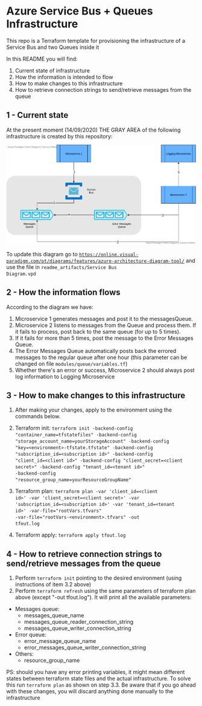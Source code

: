 # Azure Service Bus + Queues Infrastructure

This repo is a Terraform template for provisioning the infrastructure of a Service Bus and two Queues inside it

In this README you will find:

1. Current state of infrastructure
2. How the information is intended to flow
3. How to make changes to this infrastructure
4. How to retrieve connection strings to send/retrieve messages from the queue

## 1 - Current state

At the present moment (14/09/2020) THE GRAY AREA of the following infrastructure is created by this repository:

![](readme_artifacts/sb_diagram.png)

To update this diagram go to <code>https://online.visual-paradigm.com/pt/diagrams/features/azure-architecture-diagram-tool/</code> and use the file in <code>readme_artifacts/Service Bus Diagram.vpd</code>

## 2 - How the information flows

According to the diagram we have:

1. Microservice 1 generates messages and post it to the messagesQueue.
2. Microservice 2 listens to messages from the Queue and process them. If it fails to process, post back to the same queue (for up to 5 times).
3. If it fails for more than 5 times, post the message to the Error Messages Queue.
4. The Error Messages Queue automatically posts back the errored messages to the regular queue after one hour (this parameter can be changed on file <code>modules/queue/variables.tf</code>)
5. Whether there's an error or success, Microservice 2 should always post log information to Logging Microservice

## 3 - How to make changes to this infrastructure

1. After making your changes, apply to the environment using the commands below.

2. Terraform init:
<code>terraform init 
    -backend-config "container_name=tfstatefiles" 
    -backend-config "storage_account_name=yourStorageAccount" 
    -backend-config "key=\<environment\>-tfstate.tfstate" 
    -backend-config "subscription_id=\<subscription id\>" 
    -backend-config "client_id=\<client id\>" 
    -backend-config "client_secret=\<client secret\>" 
    -backend-config "tenant_id=\<tenant id\>" 
    -backend-config "resource_group_name=yourResourceGroupName"</code>

3. Terraform plan:
<code>terraform plan 
    -var 'client_id=\<client id\>' 
    -var 'client_secret=\<client secret\>' 
    -var 'subscription_id=\<subscription id\>' 
    -var 'tenant_id=\<tenant id\>' 
    -var-file="rootVars.tfvars" 
    -var-file="rootVars-\<environment\>.tfvars" 
    -out tfout.log</code>

4. Terraform apply:
<code>terraform apply tfout.log</code>

## 4 - How to retrieve connection strings to send/retrieve messages from the queue

1. Perform <code>terraform init</code> pointing to the desired environment (using instructions of item 3.2 above)
2. Perform <code>terraform refresh</code> using the same parameters of terraform plan above (except "-out tfout.log"). It will print all the available parameters:
* Messages queue:
    * messages_queue_name
    * messages_queue_reader_connection_string
    * messages_queue_writer_connection_string
* Error queue: 
    * error_message_queue_name
    * error_messages_queue_writer_connection_string 
* Others:
    * resource_group_name

PS: should you have any error printing variables, it might mean different states between terraform state files and the actual infrastructure. To solve this run <code>terraform plan</code> as shown on step 3.3. Be aware that if you go ahead with these changes, you will discard anything done manually to the infrastructure